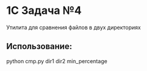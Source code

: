 # 1C Задача №4
Утилита для сравнения файлов в двух директориях
## Использование:
python cmp.py dir1 dir2 min_percentage
